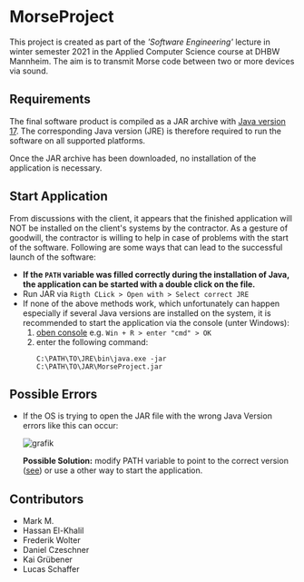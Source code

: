 # MorseProject

This project is created as part of the _'Software Engineering'_ lecture in winter semester 2021 in the Applied
Computer Science course at DHBW Mannheim. The aim is to transmit Morse code between two or more devices via sound.

## Requirements

The final software product is compiled as a JAR archive with
[Java version 17](https://www.oracle.com/java/technologies/javase/jdk17-archive-downloads.html). The corresponding Java
version (JRE) is therefore required to run the software on all supported platforms.

Once the JAR archive has been downloaded, no installation of the application is necessary.

## Start Application

From discussions with the client, it appears that the finished application will NOT be installed on the client's systems
by the contractor. As a gesture of goodwill, the contractor is willing to help in case of problems with the start of the
software. Following are some ways that can lead to the successful launch of the software:

- **If the `PATH` variable  was filled correctly during the installation of Java, the application can be started with a 
  double click on the file.**
- Run JAR via `Rigth CLick > Open with > Select correct JRE`
- If none of the above methods work, which unfortunately can happen especially if several Java versions are installed on
  the system, it is recommended to start the application via the console (unter Windows):
  1. [oben console](https://www.howtogeek.com/235101/10-ways-to-open-the-command-prompt-in-windows-10/) e.g.
     `Win + R > enter "cmd" > OK`
  2. enter the following command:
     ```
     C:\PATH\TO\JRE\bin\java.exe -jar C:\PATH\TO\JAR\MorseProject.jar
     ```
     

## Possible Errors

- If the OS is trying to open the JAR file with the wrong Java Version errors like this can occur:

  ![grafik](https://user-images.githubusercontent.com/35914049/145673566-65f11bf2-6d52-4e5f-b6af-0a9e1f2e1ef6.png)

  **Possible Solution:** modify PATH variable to point to the correct
  version ([see](https://www.java.com/en/download/help/path.html)) or use a other way to start the application.

## Contributors

- Mark M.
- Hassan El-Khalil
- Frederik Wolter
- Daniel Czeschner
- Kai Grübener
- Lucas Schaffer
